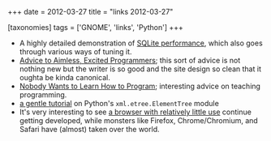 +++
date = 2012-03-27
title = "links 2012-03-27"

[taxonomies]
tags = ['GNOME', 'links', 'Python']
+++

-   A highly detailed demonstration of [SQLite performance], which also
    goes through various ways of tuning it.
-   [Advice to Aimless, Excited Programmers]; this sort of advice is not
    nothing new but the writer is so good and the site design so clean
    that it oughta be kinda canonical.
-   [Nobody Wants to Learn How to Program]; interesting advice on
    teaching programming.
-   [a gentle tutorial] on Python's `xml.etree.ElementTree` module
-   It's very interesting to see [a browser with relatively little use]
    continue getting developed, while monsters like Firefox,
    Chrome/Chromium, and Safari have (almost) taken over the world.

  [SQLite performance]: http://stackoverflow.com/q/1711631/321731
  [Advice to Aimless, Excited Programmers]: http://prog21.dadgum.com/80.html
  [Nobody Wants to Learn How to Program]: http://inventwithpython.com/blog/2012/03/03/nobody-wants-to-learn-how-to-program/
  [a gentle tutorial]: http://eli.thegreenplace.net/2012/03/15/processing-xml-in-python-with-elementtree/
  [a browser with relatively little use]: http://blogs.gnome.org/xan/2012/03/26/web-its-whats-for-dinner/
